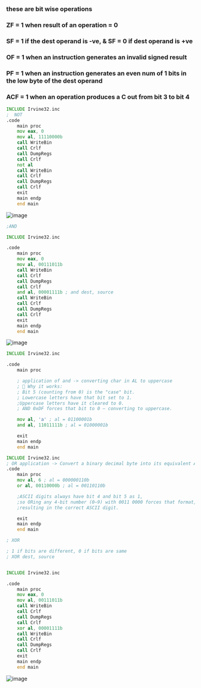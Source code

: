  ### these are bit wise operations
 ### ZF = 1 when result of an operation = 0
 ### SF = 1 if the dest operand is -ve, & SF = 0 if dest operand is +ve
 ### OF = 1 when an instruction generates an invalid signed result
 ### PF = 1 when an instruction generates an even num of 1 bits in the low byte of the dest operand
 
 ### ACF = 1 when an operation produces a C out from bit 3 to bit 4
```asm
INCLUDE Irvine32.inc
;  NOT
.code
	main proc
	mov eax, 0
	mov al, 11110000b
	call WriteBin
	call Crlf
	call DumpRegs
	call Crlf
	not al	    
	call WriteBin
	call Crlf
	call DumpRegs
	call Crlf
	exit
	main endp
	end main
```

![image](https://github.com/user-attachments/assets/a8a89c31-3e81-419c-bbdd-cca2edccf9d0)





```asm
;AND

INCLUDE Irvine32.inc

.code
	main proc
	mov eax, 0
	mov al, 00111011b
	call WriteBin
	call Crlf
	call DumpRegs
	call Crlf
	and al, 00001111b ; and dest, source  
	call WriteBin
	call Crlf
	call DumpRegs
	call Crlf
	exit
	main endp
	end main
```
![image](https://github.com/user-attachments/assets/8ab149f0-4fc0-4301-aad3-7935d97d519e)
``` asm
INCLUDE Irvine32.inc

.code
	main proc

	; application of and -> converting char in AL to uppercase 
	; 🧠 Why it works:
    ; Bit 5 (counting from 0) is the "case" bit.
	; Lowercase letters have that bit set to 1.
	;Uppercase letters have it cleared to 0.
	; AND 0xDF forces that bit to 0 — converting to uppercase.

	mov al, 'a' ; al = 01100001b
	and al, 11011111b ; al = 01000001b 

	exit
	main endp
	end main

```




```asm
INCLUDE Irvine32.inc
; OR application -> Convert a binary decimal byte into its equivalent ASCII decimal digit
.code
	main proc
	mov al, 6 ; al = 000000110b
	or al, 00110000b ; al = 00110110b

	;ASCII digits always have bit 4 and bit 5 as 1, 
	;so ORing any 4-bit number (0–9) with 0011 0000 forces that format, 
	;resulting in the correct ASCII digit.

	exit
	main endp
	end main
```
```asm
; XOR

; 1 if bits are different, 0 if bits are same
; XOR dest, source


INCLUDE Irvine32.inc

.code
	main proc
	mov eax, 0
	mov al, 00111011b
	call WriteBin
	call Crlf
	call DumpRegs
	call Crlf
	xor al, 00001111b 
	call WriteBin
	call Crlf
	call DumpRegs
	call Crlf
	exit
	main endp
	end main
```
![image](https://github.com/user-attachments/assets/1bdf3f3d-75c4-4dd6-a815-b4738d308afa)
